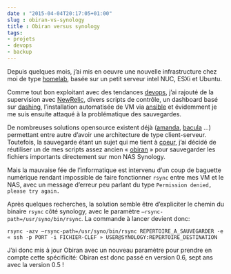 ```yaml
---
date : "2015-04-04T20:17:05+01:00"
slug : obiran-vs-synology
title : Obiran versus synology
tags:
- projets
- devops
- backup
---
```

Depuis quelques mois, j’ai mis en oeuvre une nouvelle infrastructure chez moi de type [homelab](http://techhead.co/vmware-esxi-home-lab-why-what-and-how-considerations-when-building-your-own-home-lab/), basée sur un petit serveur intel NUC, ESXi et Ubuntu.

Comme tout bon exploitant avec des tendances [devops](/tags/devops), j’ai rajouté de la supervision avec [NewRelic](http://newrelic.com/server-monitoring), divers scripts de contrôle, un dashboard basé sur [dashing](http://dashing.io/), l’installation automatisée de VM via [ansible](http://www.ansible.com/home) et évidemment je me suis ensuite attaqué à la problématique des sauvegardes.

De nombreuses solutions opensource existent déjà ([amanda](http://www.amanda.org/), [bacula](http://www.baculasystems.com/) …) permettant entre autre d’avoir une architecture de type client-serveur. Toutefois, la sauvegarde étant un sujet qui me tient à [coeur](http://www.zeneffy.fr/tags/backup/), j’ai décidé de réutiliser un de mes scripts assez ancien « [obiran](/2008/05/obiran-outil-de-backup-incremental-en-ruby/) » pour sauvegarder les fichiers importants directement sur mon NAS Synology.

Mais la mauvaise fée de l’informatique est intervenu d’un coup de baguette numérique rendant impossible de faire fonctionner ``rsync`` entre mes VM et le NAS, avec un message d’erreur peu parlant du type ``Permission denied, please try again.``

Après quelques recherches, la solution semble être d’expliciter le chemin du binaire ``rsync`` côté synology, avec le paramètre ``—rsync-path=/usr/syno/bin/rsync``. La commande à lancer devient donc:

	rsync -azv —rsync-path=/usr/syno/bin/rsync REPERTOIRE_A_SAUVEGARDER -e « ssh -p PORT -i FICHIER-CLEF » USER@SYNOLOGY:REPERTOIRE_DESTINATION

J’ai donc mis à jour Obiran avec un nouveau paramètre pour prendre en compte cette spécificité: Obiran est donc passé en version 0.6, sept ans avec la version 0.5 !
